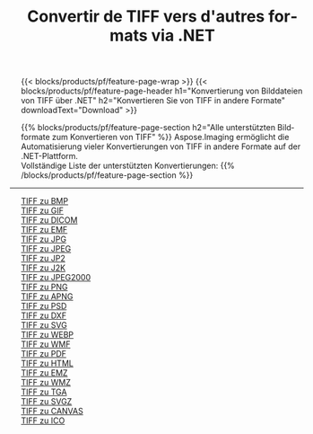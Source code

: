 ﻿---
title: Convertir de TIFF vers d'autres formats via .NET 
weight: 3920
url: /de/net/conversion/from/tiff 
lang: de
langdirlevel: 2
locales: zh-hans,ja,it,ru,de,es,fr,nl,id,lt,pl,pt,vi,tr,ko,zh-hant,ar,hi,th,sv,cs,uk,he
description: Mit Aspose.Imaging können Sie ganz einfach von TIFF in andere Formate konvertieren
---

{{< blocks/products/pf/feature-page-wrap >}}
{{< blocks/products/pf/feature-page-header h1="Konvertierung von Bilddateien von TIFF über .NET" h2="Konvertieren Sie von TIFF in andere Formate" downloadText="Download" >}}


{{% blocks/products/pf/feature-page-section  h2="Alle unterstützten Bildformate zum Konvertieren von TIFF" %}}
Aspose.Imaging ermöglicht die Automatisierung vieler Konvertierungen von TIFF in andere Formate auf der .NET-Plattform.
<br/>
Vollständige Liste der unterstützten Konvertierungen:
{{% /blocks/products/pf/feature-page-section %}}
<div class="container-fluid productfamilypage bg-gray">
    <div class="convertypes bg-gray agp-content section">
        <div class="container">
		<hr style="margin-left:-20px;"/>
		<div class="row other-converters">
		    <div class='col-md-2 other-converter remove-lp remove-rp'><a href="/imaging/de/net/conversion/tiff-to-bmp" >TIFF zu BMP</a></div><div class='col-md-2 other-converter remove-lp remove-rp'><a href="/imaging/de/net/conversion/tiff-to-gif" >TIFF zu GIF</a></div><div class='col-md-2 other-converter remove-lp remove-rp'><a href="/imaging/de/net/conversion/tiff-to-dicom" >TIFF zu DICOM</a></div><div class='col-md-2 other-converter remove-lp remove-rp'><a href="/imaging/de/net/conversion/tiff-to-emf" >TIFF zu EMF</a></div><div class='col-md-2 other-converter remove-lp remove-rp'><a href="/imaging/de/net/conversion/tiff-to-jpg" >TIFF zu JPG</a></div><div class='col-md-2 other-converter remove-lp remove-rp'><a href="/imaging/de/net/conversion/tiff-to-jpeg" >TIFF zu JPEG</a></div><div class='col-md-2 other-converter remove-lp remove-rp'><a href="/imaging/de/net/conversion/tiff-to-jp2" >TIFF zu JP2</a></div><div class='col-md-2 other-converter remove-lp remove-rp'><a href="/imaging/de/net/conversion/tiff-to-j2k" >TIFF zu J2K</a></div><div class='col-md-2 other-converter remove-lp remove-rp'><a href="/imaging/de/net/conversion/tiff-to-jpeg2000" >TIFF zu JPEG2000</a></div><div class='col-md-2 other-converter remove-lp remove-rp'><a href="/imaging/de/net/conversion/tiff-to-png" >TIFF zu PNG</a></div><div class='col-md-2 other-converter remove-lp remove-rp'><a href="/imaging/de/net/conversion/tiff-to-apng" >TIFF zu APNG</a></div><div class='col-md-2 other-converter remove-lp remove-rp'><a href="/imaging/de/net/conversion/tiff-to-psd" >TIFF zu PSD</a></div><div class='col-md-2 other-converter remove-lp remove-rp'><a href="/imaging/de/net/conversion/tiff-to-dxf" >TIFF zu DXF</a></div><div class='col-md-2 other-converter remove-lp remove-rp'><a href="/imaging/de/net/conversion/tiff-to-svg" >TIFF zu SVG</a></div><div class='col-md-2 other-converter remove-lp remove-rp'><a href="/imaging/de/net/conversion/tiff-to-webp" >TIFF zu WEBP</a></div><div class='col-md-2 other-converter remove-lp remove-rp'><a href="/imaging/de/net/conversion/tiff-to-wmf" >TIFF zu WMF</a></div><div class='col-md-2 other-converter remove-lp remove-rp'><a href="/imaging/de/net/conversion/tiff-to-pdf" >TIFF zu PDF</a></div><div class='col-md-2 other-converter remove-lp remove-rp'><a href="/imaging/de/net/conversion/tiff-to-html" >TIFF zu HTML</a></div><div class='col-md-2 other-converter remove-lp remove-rp'><a href="/imaging/de/net/conversion/tiff-to-emz" >TIFF zu EMZ</a></div><div class='col-md-2 other-converter remove-lp remove-rp'><a href="/imaging/de/net/conversion/tiff-to-wmz" >TIFF zu WMZ</a></div><div class='col-md-2 other-converter remove-lp remove-rp'><a href="/imaging/de/net/conversion/tiff-to-tga" >TIFF zu TGA</a></div><div class='col-md-2 other-converter remove-lp remove-rp'><a href="/imaging/de/net/conversion/tiff-to-svgz" >TIFF zu SVGZ</a></div><div class='col-md-2 other-converter remove-lp remove-rp'><a href="/imaging/de/net/conversion/tiff-to-canvas" >TIFF zu CANVAS</a></div><div class='col-md-2 other-converter remove-lp remove-rp'><a href="/imaging/de/net/conversion/tiff-to-ico" >TIFF zu ICO</a></div>
                </div>
        </div>
    </div>
</div>
<br/>

